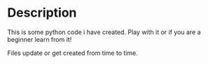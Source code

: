 # Description
This is some python code i have created. Play with it or if you are a beginner learn from it!

Files update or get created from time to time.
